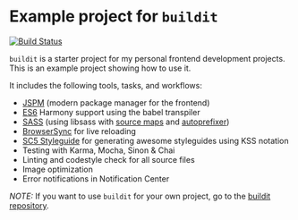 # Example project for `buildit`

[![Build Status](http://jenkins.cl1ck0ne.net/buildStatus/icon?job=buildit-example)](http:/jenkins.cl1ck0ne.net/job/buildit-example/)

`buildit` is a starter project for my personal frontend development projects.
This is an example project showing how to use it.

It includes the following tools, tasks, and workflows:

- [JSPM](https://jspm.io) (modern package manager for the frontend)
- [ES6](http://kangax.github.io/compat-table/es6/) Harmony support using the babel transpiler
- [SASS](http://sass-lang.com/) (using libsass with [source maps](https://github.com/sindresorhus/gulp-ruby-sass#sourcemap) and [autoprefixer](https://github.com/sindresorhus/gulp-autoprefixer))
- [BrowserSync](http://browsersync.io) for live reloading
- [SC5 Styleguide](http://styleguide.sc5.io/) for generating awesome styleguides using KSS notation
- Testing with Karma, Mocha, Sinon & Chai
- Linting and codestyle check for all source files
- Image optimization
- Error notifications in Notification Center

*NOTE:* If you want to use `buildit` for your own project, go to the [buildit repository](https://github.com/cl1ck/buildit).
